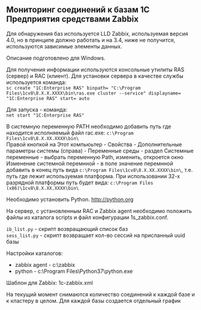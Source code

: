 ## Мониторинг соединений к базам 1С Предприятия средствами Zabbix

Для обнаружения баз используется LLD Zabbix, используемая версия 4.0, но в принципе должно работать и на 3.4, ниже не получится, используются зависимые элементы данных.

Описание подготовлено для Windows.

Для получения информации используются консольные утилиты RAS (сервер) и RAC (клиент).
Для установки сервера в качестве службы используется команда:  
`sc create "1C:Enterprise RAS" binpath= "C:\Program Files\1cv8\8.Х.Х.ХХХХ\bin\ras.exe cluster --service" displayname= "1C:Enterprise RAS" start= auto` 

Для запуска - команда:  
`net start "1C:Enterprise RAS"`

В системную переменную PATH необходимо добавить путь где находится исполняемый файл rac.exe: `c:\Program Files\1cv8\8.X.XX.XXXX\bin\`  
Правой кнопкой на Этот компьюьтер - Свойства - Дополнительные параметры системы (справа) - Переменные среды - раздел Системные переменные - выбрать переменную Path, изменить, откроется окно Изменение системной перемнной - в поле значение перемнной добавить в конец путь вида `c:\Program Files\1cv8\8.X.XX.XXXX\bin\`, т.е. путь где лежит используемая платформа.
При использовании 32-х разрядной платформы путь будет вида: `c:\Program Files (x86)\1cv8\8.X.XX.XXXX\bin\`

Необходимо установить Python. http://python.org

На сервер, с установленным RAC и Zabbix agent необходимо положить файлы из каталога scripts и файл конфигурации 1s_zabbix.conf.

`ib_list.py` - скрипт возвращающий список баз  
`sess_list.py` - скрипт возвращает кол-во сессий на присланный uuid базы

Настройки каталогов:
- zabbix agent - c:\zabbix
- python - c:\Program Files\Python37\python.exe

Шаблон для Zabbix: 1c-zabbix.xml

На текущий момент снимаются количество соединений к каждой базе и к кластеру в целом.
Для каждой базы создается отдельный график
